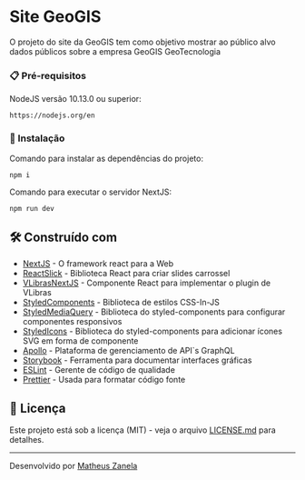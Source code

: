 # Site GeoGIS

O projeto do site da GeoGIS tem como objetivo mostrar ao público alvo dados públicos sobre a empresa GeoGIS GeoTecnologia

### 📋 Pré-requisitos

NodeJS versão 10.13.0 ou superior:

```
https://nodejs.org/en
```

### 🔧 Instalação

Comando para instalar as dependências do projeto:

```
npm i
```

Comando para executar o servidor NextJS:

```
npm run dev
```

## 🛠️ Construído com

* [NextJS](https://nextjs.org) - O framework react para a Web
* [ReactSlick](https://react-slick.neostack.com) - Biblioteca React para criar slides carrossel
* [VLibrasNextJS](https://socket.dev/npm/package/vlibras-nextjs) - Componente React para implementar o plugin de VLibras
* [StyledComponents](https://styled-components.com) - Biblioteca de estilos CSS-In-JS
* [StyledMediaQuery](https://github.com/morajabi/styled-media-query) - Biblioteca do styled-components para configurar componentes responsivos
* [StyledIcons](https://styled-icons.dev) - Biblioteca do styled-components para adicionar ícones SVG em forma de componente
* [Apollo](https://www.apollographql.com) - Plataforma de gerenciamento de API`s GraphQL
* [Storybook](https://storybook.js.org) - Ferramenta para documentar interfaces gráficas
* [ESLint](https://eslint.org) - Gerente de código de qualidade
* [Prettier](https://prettier.io) - Usada para formatar código fonte

## 📄 Licença

Este projeto está sob a licença (MIT) - veja o arquivo [LICENSE.md](https://github.com/developerMatheusz/lp-geogis/blob/main/LICENSE.md) para detalhes.

---
Desenvolvido por [Matheus Zanela](https://github.com/developerMatheusz)